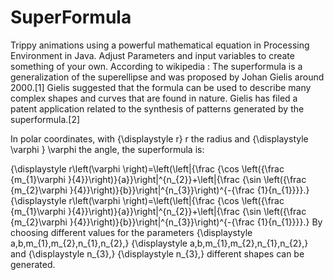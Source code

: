 # SuperFormula
Trippy animations using a powerful mathematical equation in Processing Environment in Java. Adjust Parameters and input variables to create something of your own.
According to wikipedia : 
The superformula is a generalization of the superellipse and was proposed by Johan Gielis around 2000.[1] Gielis suggested that the formula can be used to describe many complex shapes and curves that are found in nature. Gielis has filed a patent application related to the synthesis of patterns generated by the superformula.[2]

In polar coordinates, with {\displaystyle r} r the radius and {\displaystyle \varphi } \varphi  the angle, the superformula is:

{\displaystyle r\left(\varphi \right)=\left(\left|{\frac {\cos \left({\frac {m_{1}\varphi }{4}}\right)}{a}}\right|^{n_{2}}+\left|{\frac {\sin \left({\frac {m_{2}\varphi }{4}}\right)}{b}}\right|^{n_{3}}\right)^{-{\frac {1}{n_{1}}}}.} {\displaystyle r\left(\varphi \right)=\left(\left|{\frac {\cos \left({\frac {m_{1}\varphi }{4}}\right)}{a}}\right|^{n_{2}}+\left|{\frac {\sin \left({\frac {m_{2}\varphi }{4}}\right)}{b}}\right|^{n_{3}}\right)^{-{\frac {1}{n_{1}}}}.}
By choosing different values for the parameters {\displaystyle a,b,m_{1},m_{2},n_{1},n_{2},} {\displaystyle a,b,m_{1},m_{2},n_{1},n_{2},} and {\displaystyle n_{3},} {\displaystyle n_{3},} different shapes can be generated.
